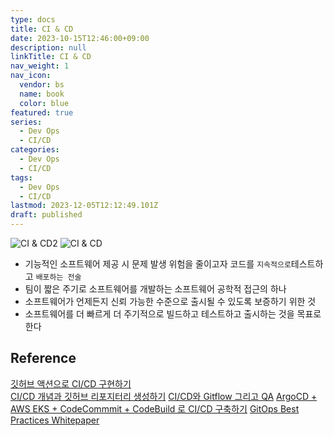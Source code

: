 ```yaml
---
type: docs
title: CI & CD
date: 2023-10-15T12:46:00+09:00
description: null
linkTitle: CI & CD
nav_weight: 1
nav_icon:
  vendor: bs
  name: book
  color: blue
featured: true
series:
  - Dev Ops
  - CI/CD
categories:
  - Dev Ops
  - CI/CD
tags:
  - Dev Ops
  - CI/CD
lastmod: 2023-12-05T12:12:49.101Z
draft: published
---
```


![CI & CD2](/dev-ops/ci-cd2.png?width=512px#center "https://www.geeksforgeeks.org/ci-cd-continuous-integration-and-continuous-delivery/")
![CI & CD](/dev-ops/6-5-Explanation-of-CI-CD-stages.png?width=512px#center "https://aws.amazon.com/ko/blogs/compute/building-well-architected-serverless-applications-approaching-application-lifecycle-management-part-3/")

- 기능적인 소프트웨어 제공 시 문제 발생 위험을 줄이고자 코드를 `지속적으로`테스트하고 `배포하는 전술`
- 팀이 짧은 주기로 소프트웨어를 개발하는 소프트웨어 공학적 접근의 하나
- 소프트웨어가 언제든지 신뢰 가능한 수준으로 출시될 수 있도록 보증하기 위한 것
- 소프트웨어를 더 빠르게 더 주기적으로 빌드하고 테스트하고 출시하는 것을 목표로 한다

## Reference

[깃허브 액션으로 CI/CD 구현하기](https://yozm.wishket.com/magazine/detail/2197/)  
[CI/CD 개념과 깃허브 리포지터리 생성하기](https://yozm.wishket.com/magazine/detail/2184/)
[CI/CD와 Gitflow 그리고 QA](https://devocean.sk.com/blog/techBoardDetail.do?ID=165513&boardType=techBlog&ref=codenary)
[ArgoCD + AWS EKS + CodeCommmit + CodeBuild 로 CI/CD 구축하기](https://devocean.sk.com/blog/techBoardDetail.do?ID=165211&boardType=techBlog)
[GitOps Best Practices Whitepaper](https://akuity.io/blog/gitops-best-practices-whitepaper/)
